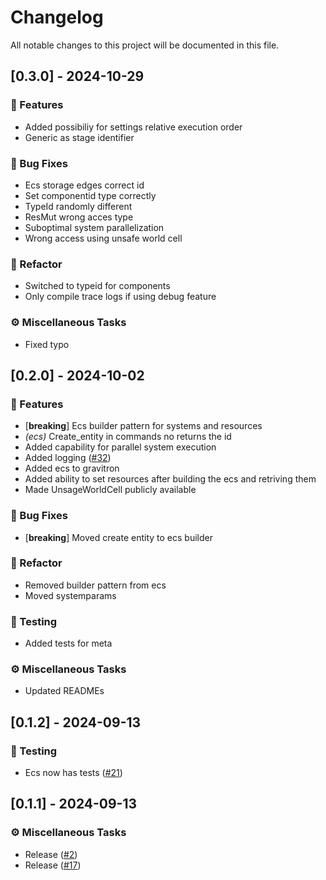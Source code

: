 # Changelog

All notable changes to this project will be documented in this file.

## [0.3.0] - 2024-10-29

### 🚀 Features

- Added possibiliy for settings relative execution order
- Generic as stage identifier

### 🐛 Bug Fixes

- Ecs storage edges correct id
- Set componentid type correctly
- TypeId randomly different
- ResMut wrong acces type
- Suboptimal system parallelization
- Wrong access using unsafe world cell

### 🚜 Refactor

- Switched to typeid for components
- Only compile trace logs if using debug feature

### ⚙️ Miscellaneous Tasks

- Fixed typo


## [0.2.0] - 2024-10-02

### 🚀 Features

- [**breaking**] Ecs builder pattern for systems and resources
- *(ecs)* Create_entity in commands no returns the id
- Added capability for parallel system execution
- Added logging ([#32](https://github.com/Profiidev/gravitron/pull/32))
- Added ecs to gravitron
- Added ability to set resources after building the ecs and retriving them
- Made UnsageWorldCell publicly available

### 🐛 Bug Fixes

- [**breaking**] Moved create entity to ecs builder

### 🚜 Refactor

- Removed builder pattern from ecs
- Moved systemparams

### 🧪 Testing

- Added tests for meta

### ⚙️ Miscellaneous Tasks

- Updated READMEs


## [0.1.2] - 2024-09-13

### 🧪 Testing

- Ecs now has tests ([#21](https://github.com/Profiidev/gravitron/pull/21))


## [0.1.1] - 2024-09-13

### ⚙️ Miscellaneous Tasks

- Release ([#2](https://github.com/Profiidev/gravitron/pull/2))
- Release ([#17](https://github.com/Profiidev/gravitron/pull/17))



